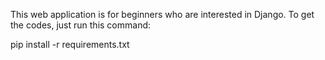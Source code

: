 This web application is for beginners who are interested in Django. To get the codes, just run this command:

pip install -r requirements.txt

